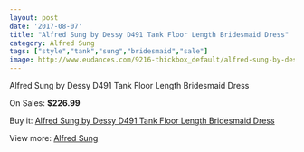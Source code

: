 ```yaml
---
layout: post
date: '2017-08-07'
title: "Alfred Sung by Dessy D491 Tank Floor Length Bridesmaid Dress"
category: Alfred Sung
tags: ["style","tank","sung","bridesmaid","sale"]
image: http://www.eudances.com/9216-thickbox_default/alfred-sung-by-dessy-d491-tank-floor-length-bridesmaid-dress.jpg
---
```

Alfred Sung by Dessy D491 Tank Floor Length Bridesmaid Dress

On Sales: **$226.99**
<a href="https://www.eudances.com/en/alfred-sung/3090-alfred-sung-by-dessy-d491-tank-floor-length-bridesmaid-dress.html"><amp-img layout="responsive" width="600" height="600" src="//www.eudances.com/9216-thickbox_default/alfred-sung-by-dessy-d491-tank-floor-length-bridesmaid-dress.jpg" alt="Alfred Sung by Dessy D491 Tank Floor Length Bridesmaid Dress 0" /></a>
<a href="https://www.eudances.com/en/alfred-sung/3090-alfred-sung-by-dessy-d491-tank-floor-length-bridesmaid-dress.html"><amp-img layout="responsive" width="600" height="600" src="//www.eudances.com/9219-thickbox_default/alfred-sung-by-dessy-d491-tank-floor-length-bridesmaid-dress.jpg" alt="Alfred Sung by Dessy D491 Tank Floor Length Bridesmaid Dress 1" /></a>
<a href="https://www.eudances.com/en/alfred-sung/3090-alfred-sung-by-dessy-d491-tank-floor-length-bridesmaid-dress.html"><amp-img layout="responsive" width="600" height="600" src="//www.eudances.com/9218-thickbox_default/alfred-sung-by-dessy-d491-tank-floor-length-bridesmaid-dress.jpg" alt="Alfred Sung by Dessy D491 Tank Floor Length Bridesmaid Dress 2" /></a>
<a href="https://www.eudances.com/en/alfred-sung/3090-alfred-sung-by-dessy-d491-tank-floor-length-bridesmaid-dress.html"><amp-img layout="responsive" width="600" height="600" src="//www.eudances.com/9217-thickbox_default/alfred-sung-by-dessy-d491-tank-floor-length-bridesmaid-dress.jpg" alt="Alfred Sung by Dessy D491 Tank Floor Length Bridesmaid Dress 3" /></a>

Buy it: [Alfred Sung by Dessy D491 Tank Floor Length Bridesmaid Dress](https://www.eudances.com/en/alfred-sung/3090-alfred-sung-by-dessy-d491-tank-floor-length-bridesmaid-dress.html "Alfred Sung by Dessy D491 Tank Floor Length Bridesmaid Dress")

View more: [Alfred Sung](https://www.eudances.com/en/52-alfred-sung "Alfred Sung")